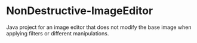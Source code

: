 NonDestructive-ImageEditor
==========================

Java project for an image editor that does not modify the base image when applying filters or different manipulations. 

